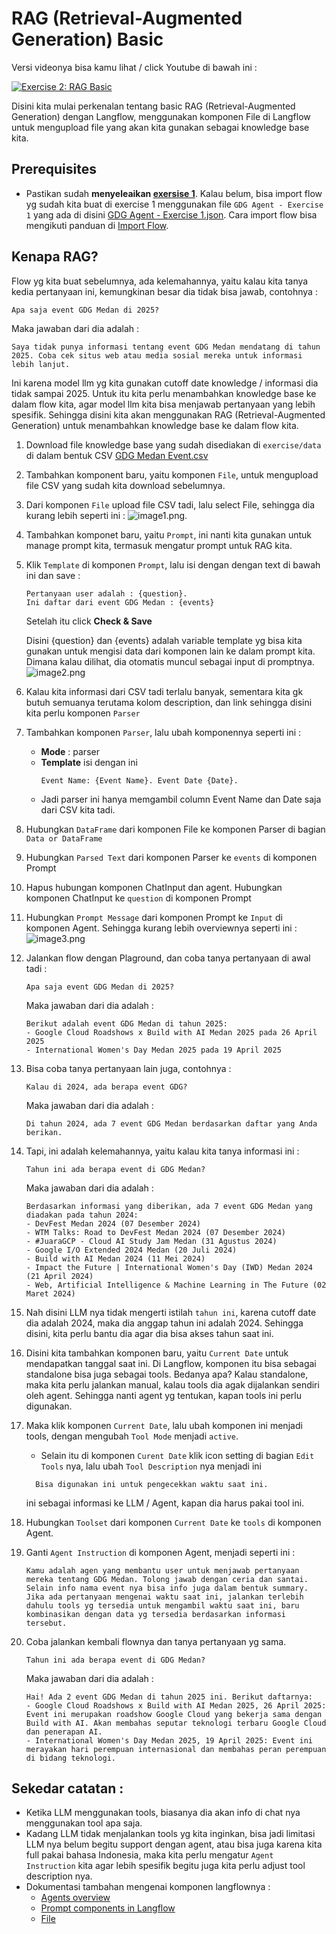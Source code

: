 # RAG (Retrieval-Augmented Generation) Basic

Versi videonya bisa kamu lihat / click Youtube di bawah ini :

[![Exercise 2: RAG Basic](https://img.youtube.com/vi/20h8FskowAQ/0.jpg)](https://www.youtube.com/watch?v=20h8FskowAQ&list=PLnyg3GbBr0YZdCyFGPrOebH_vhFMb9FeE&index=4&t=2s)

Disini kita mulai perkenalan tentang basic RAG (Retrieval-Augmented Generation) dengan Langflow, menggunakan komponen File di Langflow untuk mengupload file yang akan kita gunakan sebagai knowledge base kita.

## Prerequisites 
- Pastikan sudah **menyeleaikan [exersise 1](../exercise%201/exercise%201%20%3A%20Quickstart%20%26%20Simple%20Flow.md)**. 
Kalau belum, bisa import flow yg sudah kita buat di exercise 1 menggunakan file `GDG Agent - Exercise 1` yang ada di disini [GDG Agent - Exercise 1.json](../exercise%201/flow/GDG%20Agent%20-%20Exercise%201.json). 
Cara import flow bisa mengikuti panduan di [Import Flow](https://docs.langflow.org/components-data#file).


## Kenapa RAG?
Flow yg kita buat sebelumnya, ada kelemahannya, yaitu kalau kita tanya kedia pertanyaan ini, kemungkinan besar dia tidak bisa jawab, contohnya : 

```text
Apa saja event GDG Medan di 2025?
```

Maka jawaban dari dia adalah : 
```text
Saya tidak punya informasi tentang event GDG Medan mendatang di tahun 2025. Coba cek situs web atau media sosial mereka untuk informasi lebih lanjut.
```

Ini karena model llm yg kita gunakan cutoff date knowledge / informasi dia tidak sampai 2025. Untuk itu kita perlu menambahkan knowledge base ke dalam flow kita, agar model llm kita bisa menjawab pertanyaan yang lebih spesifik.
Sehingga disini kita akan menggunakan RAG (Retrieval-Augmented Generation) untuk menambahkan knowledge base ke dalam flow kita.

1. Download file knowledge base yang sudah disediakan di `exercise/data` di dalam bentuk CSV [GDG Medan Event.csv](data/GDG%20Medan%20Event.csv)
2. Tambahkan komponent baru, yaitu komponen `File`, untuk mengupload file CSV yang sudah kita download sebelumnya.
3. Dari komponen `File` upload file CSV tadi, lalu select File, sehingga dia kurang lebih seperti ini : ![image1.png](images/image1.png).
4. Tambahkan komponet baru, yaitu `Prompt`, ini nanti kita gunakan untuk manage prompt kita, termasuk mengatur prompt untuk RAG kita.
5. Klik `Template` di komponen `Prompt`, lalu isi dengan dengan text di bawah ini dan save : 
    ```text
    Pertanyaan user adalah : {question}. 
    Ini daftar dari event GDG Medan : {events}
    ```
   Setelah itu click **Check & Save**

   Disini {question} dan {events} adalah variable template yg bisa kita gunakan untuk mengisi data dari komponen lain ke dalam prompt kita. Dimana kalau dilihat, dia otomatis muncul sebagai input di promptnya.
   ![image2.png](images/image2.png)
6. Kalau kita informasi dari CSV tadi terlalu banyak, sementara kita gk butuh semuanya terutama kolom description, dan link sehingga disini kita perlu komponen `Parser`
7. Tambahkan komponen `Parser`, lalu ubah komponennya seperti ini : 
    - **Mode** : parser
    - **Template** isi dengan ini 
      ```text
      Event Name: {Event Name}. Event Date {Date}.
      ```
    - Jadi parser ini hanya memgambil column Event Name dan Date saja dari CSV kita tadi.
8. Hubungkan `DataFrame` dari komponen File ke komponen Parser di bagian `Data or DataFrame`
9. Hubungkan `Parsed Text` dari komponen Parser ke `events` di komponen Prompt
10. Hapus hubungan komponen ChatInput dan agent. Hubungkan komponen ChatInput ke `question` di komponen Prompt
11. Hubungkan `Prompt Message` dari komponen Prompt ke `Input` di komponen Agent. Sehingga kurang lebih overviewnya seperti ini : ![image3.png](images/image3.png)
12. Jalankan flow dengan Plaground, dan coba tanya pertanyaan di awal tadi : 
    ```text
    Apa saja event GDG Medan di 2025?
    ```
    
    Maka jawaban dari dia adalah : 
    ```text
    Berikut adalah event GDG Medan di tahun 2025:
    - Google Cloud Roadshows x Build with AI Medan 2025 pada 26 April 2025
    - International Women's Day Medan 2025 pada 19 April 2025
    ```
13. Bisa coba tanya pertanyaan lain juga, contohnya : 
    ```text
    Kalau di 2024, ada berapa event GDG?
    ```

    Maka jawaban dari dia adalah :
    ```text
    Di tahun 2024, ada 7 event GDG Medan berdasarkan daftar yang Anda berikan.
    ```
14. Tapi, ini adalah kelemahannya, yaitu kalau kita tanya informasi ini : 
    ```text
    Tahun ini ada berapa event di GDG Medan?
    ```

    Maka jawaban dari dia adalah :
    ```text
    Berdasarkan informasi yang diberikan, ada 7 event GDG Medan yang diadakan pada tahun 2024:
    - DevFest Medan 2024 (07 Desember 2024)
    - WTM Talks: Road to DevFest Medan 2024 (07 Desember 2024)
    - #JuaraGCP - Cloud AI Study Jam Medan (31 Agustus 2024)
    - Google I/O Extended 2024 Medan (20 Juli 2024)
    - Build with AI Medan 2024 (11 Mei 2024)
    - Impact the Future | International Women's Day (IWD) Medan 2024 (21 April 2024)
    - Web, Artificial Intelligence & Machine Learning in The Future (02 Maret 2024)
    ```
15. Nah disini LLM nya tidak mengerti istilah `tahun ini`, karena cutoff date dia adalah 2024, maka dia anggap tahun ini adalah 2024. Sehingga disini, kita perlu bantu dia agar dia bisa akses tahun saat ini.
16. Disini kita tambahkan komponen baru, yaitu `Current Date` untuk mendapatkan tanggal saat ini. Di Langflow, komponen itu bisa sebagai standalone bisa juga sebagai tools.
    Bedanya apa? Kalau standalone, maka kita perlu jalankan manual, kalau tools dia agak dijalankan sendiri oleh agent. Sehingga nanti agent yg tentukan, kapan tools ini perlu digunakan.
17. Maka klik komponen `Current Date`, lalu ubah komponen ini menjadi tools, dengan mengubah `Tool Mode` menjadi `active`.
    - Selain itu di komponen `Curent Date` klik icon setting di bagian `Edit Tools` nya, lalu ubah `Tool Description` nya menjadi ini 
    ```text
      Bisa digunakan ini untuk pengecekkan waktu saat ini.
      ```
    ini sebagai informasi ke LLM / Agent, kapan dia harus pakai tool ini.
18. Hubungkan `Toolset` dari komponen `Current Date` ke `tools` di komponen Agent. 
19. Ganti `Agent Instruction` di komponen Agent, menjadi seperti ini : 
    ```text
    Kamu adalah agen yang membantu user untuk menjawab pertanyaan mereka tentang GDG Medan. Tolong jawab dengan ceria dan santai. Selain info nama event nya bisa info juga dalam bentuk summary.
    Jika ada pertanyaan mengenai waktu saat ini, jalankan terlebih dahulu tools yg tersedia untuk mengambil waktu saat ini, baru kombinasikan dengan data yg tersedia berdasarkan informasi tersebut.
    ```
20. Coba jalankan kembali flownya dan tanya pertanyaan yg sama.
    ```text
    Tahun ini ada berapa event di GDG Medan?
    ```

    Maka jawaban dari dia adalah :
    ```text
    Hai! Ada 2 event GDG Medan di tahun 2025 ini. Berikut daftarnya:
    - Google Cloud Roadshows x Build with AI Medan 2025, 26 April 2025: Event ini merupakan roadshow Google Cloud yang bekerja sama dengan Build with AI. Akan membahas seputar teknologi terbaru Google Cloud dan penerapan AI.
    - International Women's Day Medan 2025, 19 April 2025: Event ini merayakan hari perempuan internasional dan membahas peran perempuan di bidang teknologi.
    ```

## Sekedar catatan :
- Ketika LLM menggunakan tools, biasanya dia akan info di chat nya menggunakan tool apa saja.
- Kadang LLM tidak menjalankan tools yg kita inginkan, bisa jadi limitasi LLM nya belum begitu support dengan agent, atau bisa juga karena kita full pakai bahasa Indonesia, 
  maka kita perlu mengatur `Agent Instruction` kita agar lebih spesifik begitu juga kita perlu adjust tool description nya.
- Dokumentasi tambahan mengenai komponen langflownya : 
  - [Agents overview](https://docs.langflow.org/agents-overview)
  - [Prompt components in Langflow](https://docs.langflow.org/components-prompts)
  - [File](https://docs.langflow.org/components-data#file)
